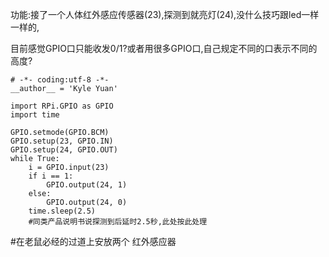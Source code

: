 功能:接了一个人体红外感应传感器(23),探测到就亮灯(24),没什么技巧跟led一样一样的,

目前感觉GPIO口只能收发0/1?或者用很多GPIO口,自己规定不同的口表示不同的高度?

```
# -*- coding:utf-8 -*-
__author__ = 'Kyle Yuan'

import RPi.GPIO as GPIO
import time

GPIO.setmode(GPIO.BCM)
GPIO.setup(23, GPIO.IN)
GPIO.setup(24, GPIO.OUT)
while True:
    i = GPIO.input(23)
    if i == 1:
        GPIO.output(24, 1)
    else:
        GPIO.output(24, 0)
    time.sleep(2.5)
    #同类产品说明书说探测到后延时2.5秒,此处按此处理

```




#在老鼠必经的过道上安放两个 红外感应器